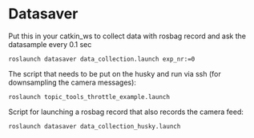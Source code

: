 # Datasaver

Put this in your catkin_ws to collect data with rosbag record and ask the datasample every 0.1 sec

```
roslaunch datasaver data_collection.launch exp_nr:=0
```

The script that needs to be put on the husky and run via ssh (for downsampling the camera messages):

```
roslaunch topic_tools_throttle_example.launch
```

Script for launching a rosbag record that also records the camera feed:
```
roslaunch datasaver data_collection_husky.launch
```
